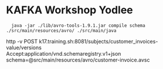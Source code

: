 # KAFKA Workshop Yodlee

```
  java -jar ./lib/avro-tools-1.9.1.jar compile schema ./src/main/resources/avro/ ./src/main/java
```


http -v POST k17.training.sh:8081/subjects/customer_invoices-value/versions \
  Accept:application/vnd.schemaregistry.v1+json \
  schema=@src/main/resources/avro/customer-invoice.avsc
